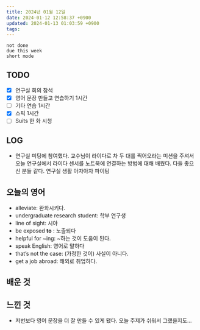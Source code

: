 ```yaml
---
title: 2024년 01월 12일
date: 2024-01-12 12:58:37 +0900
updated: 2024-01-13 01:03:59 +0900
tags: 
---
```


```tasks
not done 
due this week
short mode
```

## TODO

- [x] 연구실 회의 참석
- [x] 영어 문장 만들고 연습하기 1시간
- [ ] 기타 연습 1시간
- [x] 스픽 1시간
- [ ] Suits 한 화 시청

## LOG

- 연구실 미팅에 참여했다. 교수님이 라이다로 차 두 대를 찍어오라는 미션을 주셔서 오늘 연구실에서 라이다 센서를 노트북에 연결하는 방법에 대해 배웠다. 다들 좋으신 분들 같다. 연구실 생활 아자아자 파이팅

## 오늘의 영어

- alleviate: 완화시키다.
- undergraduate research student: 학부 연구생
- line of sight: 시야
- be exposed **to** : 노출되다
- helpful for ~ing: ~하는 것이 도움이 된다.
- speak English: 영어로 말하다
- that’s not the case: (가정한 것이) 사실이 아니다.
- get a job abroad: 해외로 취업하다. 

## 배운 것

## 느낀 것

- 저번보다 영어 문장을 더 잘 만들 수 있게 됐다. 오늘 주제가 쉬워서 그랬을지도…